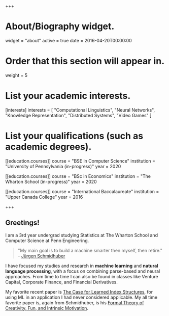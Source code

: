 +++
# About/Biography widget.
widget = "about"
active = true
date = 2016-04-20T00:00:00

# Order that this section will appear in.
weight = 5

# List your academic interests.
[interests]
  interests = [
    "Computational Linguistics",
    "Neural Networks",
    "Knowledge Representation",
    "Distributed Systems",
    "Video Games"
  ]

# List your qualifications (such as academic degrees).
[[education.courses]]
  course = "BSE in Computer Science"
  institution = "University of Pennsylvania (in-progress)"
  year = 2020

[[education.courses]]
  course = "BSc in Economics"
  institution = "The Wharton School (in-progress)"
  year = 2020

[[education.courses]]
  course = "International Baccalaureate"
  institution = "Upper Canada College"
  year = 2016

+++

## Greetings!

I am a 3rd year undergrad studying Statistics at The Wharton School and Computer Science at Penn Engineering.

> "My main goal is to build a machine smarter then myself, then retire."  - [Jürgen Schmidhuber](http://people.idsia.ch/~juergen/)

I have focused my studies and research in **machine learning** and **natural language processing**, with a focus on combining parse-based and neural approaches. From time to time I can also be found in classes like Venture Capital, Corporate Finance, and Financial Derivatives.

My favorite recent paper is [The Case for Learned Index Structures](https://arxiv.org/pdf/1712.01208.pdf), for using ML in an application I had never considered applicable. My all time favorite paper is, again from Schmidhuber, is his [Formal Theory of Creativity, Fun,
and Intrinsic Motivation](http://people.idsia.ch/~juergen/ieeecreative.pdf).
